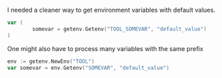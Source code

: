 I needed a cleaner way to get environment variables with default
values.

~~~~go
var (
        somevar = getenv.Getenv("TOOL_SOMEVAR", "default_value")
)
~~~~

One might also have to process many variables with the same prefix

~~~go
env := getenv.NewEnv("TOOL")
var somevar = env.Getenv("SOMEVAR", "default_value")
~~~

